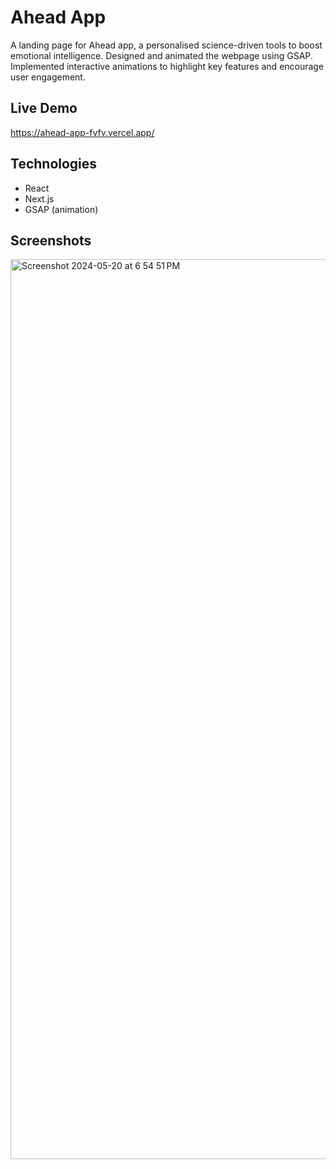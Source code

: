 # Ahead App

A landing page for Ahead app, a personalised science-driven tools to boost emotional intelligence.
Designed and animated the webpage using GSAP. Implemented interactive animations to highlight key features and encourage user engagement.

## Live Demo
https://ahead-app-fvfv.vercel.app/

## Technologies

- React
- Next.js
- GSAP (animation)

## Screenshots
<img width="1440" alt="Screenshot 2024-05-20 at 6 54 51 PM" src="https://github.com/Amankumar321/ahead-app/assets/76520634/2a1b31c1-10a3-4804-9c3b-5eae36cd0f6a">
